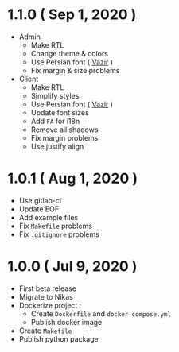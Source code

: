 # 1.1.0 ( Sep 1, 2020 )

- Admin
    - Make RTL
    - Change theme & colors
    - Use Persian font ( [Vazir](https://github.com/rastikerdar/vazir-font) )
    - Fix margin & size problems
- Client
    - Make RTL
    - Simplify styles
    - Use Persian font ( [Vazir](https://github.com/rastikerdar/vazir-font) )
    - Update font sizes
    - Add `FA` for i18n
    - Remove all shadows
    - Fix margin problems
    - Use justify align

# 1.0.1 ( Aug 1, 2020 )

- Use gitlab-ci
- Update EOF
- Add example files
- Fix `Makefile` problems
- Fix `.gitignore` problems

# 1.0.0 ( Jul 9, 2020 )

- First beta release
- Migrate to Nikas
- Dockerize project :  
    - Create `Dockerfile` and `docker-compose.yml`
    - Publish docker image
- Create `Makefile`
- Publish python package